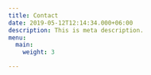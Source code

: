 ```yaml
---
title: Contact
date: 2019-05-12T12:14:34.000+06:00
description: This is meta description.
menu:
  main:
    weight: 3

---
```


